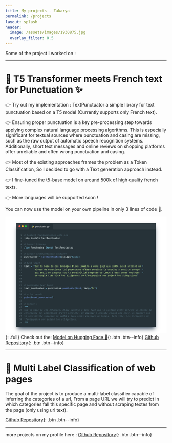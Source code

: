 ```yaml
---
title: My projects - Zakarya
permalink: /projects
layout: splash
header:
  image: /assets/images/1930875.jpg
  overlay_filter: 0.5
---
```


Some of the project I worked on :

---

# 🚀 T5 Transformer meets French text for Punctuation ✨ 

👉 Try out my implementation : TextPunctuator a simple library for text punctuation based on a T5 model (Currently supports only French text).

👉 Ensuring proper punctuation is a key pre-processing step towards applying complex natural language processing algorithms. This is especially significant for textual sources where punctuation and casing are missing, such as the raw output of automatic speech recognition systems. Additionally, short text messages and online reviews on shopping platforms offer unreliable and often wrong punctuation and casing.

👉 Most of the existing approaches frames the problem as a Token Classification, So I decided to go with a Text generation approach instead.

👉 I fine-tuned the t5-base model on around 500k of high quality french texts.

👉 More languages will be supported soon !

You can now use the model on your own pipeline in only 3 lines of code 🤯.
<!-- ![](/assets/images/Snap.png) -->
![full](/assets/images/Snap.png){: .full}
Check out the:
[Model on Hugging Face 🤗](https://huggingface.co/ZakaryaRouzki/t5-punctuation){: .btn .btn--info}
[Github Repository](https://github.com/rouzki/TextPunctuator){: .btn .btn--info}



---


# 🚀 Multi Label Classification of web pages

The goal of the project is to produce a multi-label classifier capable of inferring the categories of a url, From a page URL we will try to predict in which categories fall this specific page and without scraping textes from the page (only using url text).

[Github Repository](https://github.com/rouzki/URL-NLP){: .btn .btn--info}

---

more projects on my profile here : [Github Repository](https://github.com/rouzki){: .btn .btn--info}